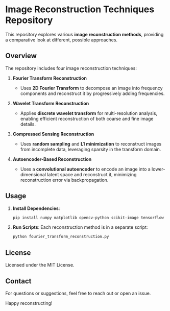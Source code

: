 # Image Reconstruction Techniques Repository

This repository explores various **image reconstruction methods**, providing a comparative look at different, possible approaches.

## Overview

The repository includes four image reconstruction techniques:

1. **Fourier Transform Reconstruction**
   - Uses **2D Fourier Transform** to decompose an image into frequency components and reconstruct it by progressively adding frequencies.

2. **Wavelet Transform Reconstruction**
   - Applies **discrete wavelet transform** for multi-resolution analysis, enabling efficient reconstruction of both coarse and fine image details.

3. **Compressed Sensing Reconstruction**
   - Uses **random sampling** and **L1 minimization** to reconstruct images from incomplete data, leveraging sparsity in the transform domain.

4. **Autoencoder-Based Reconstruction**
   - Uses a **convolutional autoencoder** to encode an image into a lower-dimensional latent space and reconstruct it, minimizing reconstruction error via backpropagation.

## Usage
1. **Install Dependencies**:
   ```sh
   pip install numpy matplotlib opencv-python scikit-image tensorflow pywavelets
   ```
2. **Run Scripts**: Each reconstruction method is in a separate script:
   ```sh
   python fourier_transform_reconstruction.py
   ```

## License
Licensed under the MIT License.

## Contact
For questions or suggestions, feel free to reach out or open an issue.

Happy reconstructing!

